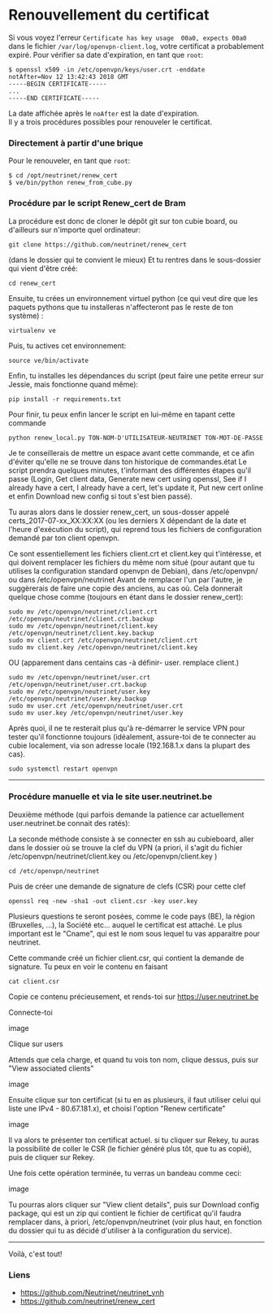 # Renouvellement du certificat

Si vous voyez l'erreur `Certificate has key usage  00a0, expects 00a0` dans le fichier `/var/log/openvpn-client.log`, votre certificat a probablement expiré.
Pour vérifier sa date d'expiration, en tant que `root`:
```
$ openssl x509 -in /etc/openvpn/keys/user.crt -enddate
notAfter=Nov 12 13:42:43 2018 GMT
-----BEGIN CERTIFICATE-----
...
-----END CERTIFICATE-----
```
La date affichée après le `noAfter` est la date d'expiration.  
Il y a trois procédures possibles pour renouveler le certificat.

### Directement à partir d'une brique

Pour le renouveler, en tant que `root`:
```
$ cd /opt/neutrinet/renew_cert
$ ve/bin/python renew_from_cube.py
```

### Procédure par le script Renew_cert de Bram 

La procédure est donc de cloner le dépôt git sur ton cubie board, ou d'ailleurs sur n'importe quel ordinateur:

```git clone https://github.com/neutrinet/renew_cert```

(dans le dossier qui te convient le mieux)
Et tu rentres dans le sous-dossier qui vient d'être créé:

```cd renew_cert```

Ensuite, tu crées un environnement virtuel python (ce qui veut dire que les paquets pythons que tu installeras n'affecteront pas le reste de ton système) :

```virtualenv ve```

Puis, tu actives cet environnement:

```source ve/bin/activate```

Enfin, tu installes les dépendances du script (peut faire une petite erreur sur Jessie, mais fonctionne quand même):

```pip install -r requirements.txt```

Pour finir, tu peux enfin lancer le script en lui-même en tapant cette commande

 ```python renew_local.py TON-NOM-D'UTILISATEUR-NEUTRINET TON-MOT-DE-PASSE```

Je te conseillerais de mettre un espace avant cette commande, et ce afin d'éviter qu'elle ne se trouve dans ton historique de commandes.état
Le script prendra quelques minutes, t'informant des différentes étapes qu'il passe (Login, Get client data, Generate new cert using openssl, See if I already have a cert, I already have a cert, let's update it, Put new cert online et enfin Download new config si tout s'est bien passé).

Tu auras alors dans le dossier renew_cert, un sous-dosser appelé certs_2017-07-xx_XX:XX:XX (ou les derniers X dépendant de la date et l'heure d'exécution du script), qui reprend tous les fichiers de configuration demandé par ton client openvpn.

Ce sont essentiellement les fichiers client.crt et client.key qui t'intéresse, et qui doivent remplacer les fichiers du même nom situé (pour autant que tu utilises la configuration standard openvpn de Debian), dans /etc/openvpn/ ou dans /etc/openvpn/neutrinet
Avant de remplacer l'un par l'autre, je suggèrerais de faire une copie des anciens, au cas où.
Cela donnerait quelque chose comme (toujours en étant dans le dossier renew_cert):

```
sudo mv /etc/openvpn/neutrinet/client.crt /etc/openvpn/neutrinet/client.crt.backup
sudo mv /etc/openvpn/neutrinet/client.key /etc/openvpn/neutrinet/client.key.backup
sudo mv client.crt /etc/openvpn/neutrinet/client.crt
sudo mv client.key /etc/openvpn/neutrinet/client.key
```

OU (apparement dans centains cas -à définir- user. remplace client.)

```
sudo mv /etc/openvpn/neutrinet/user.crt /etc/openvpn/neutrinet/user.crt.backup
sudo mv /etc/openvpn/neutrinet/user.key /etc/openvpn/neutrinet/user.key.backup
sudo mv user.crt /etc/openvpn/neutrinet/user.crt
sudo mv user.key /etc/openvpn/neutrinet/user.key
```


Après quoi, il ne te resterait plus qu'à re-démarrer le service VPN pour tester qu'il fonctionne toujours (idéalement, assure-toi de te connecter au cubie localement, via son adresse locale (192.168.1.x dans la plupart des cas).


``` sudo systemctl restart openvpn ```


----------------------------------

### Procédure manuelle et via le site user.neutrinet.be




Deuxième méthode (qui parfois demande la patience car actuellement user.neutrinet.be connait des ratés):

La seconde méthode consiste à se connecter en ssh au cubieboard, aller dans le dossier où se trouve la clef du VPN (a priori, il s'agit du fichier /etc/openvpn/neutrinet/client.key ou /etc/openvpn/client.key )

```cd /etc/openvpn/neutrinet```

Puis de créer une demande de signature de clefs (CSR) pour cette clef

```openssl req -new -sha1 -out client.csr -key user.key```

Plusieurs questions te seront posées, comme le code pays (BE), la région (Bruxelles, ...), la Société etc... auquel le certificat est attaché. Le plus important est le "Cname", qui est le nom sous lequel tu vas apparaitre pour neutrinet.

Cette commande créé un fichier client.csr, qui contient la demande de signature. Tu peux en voir le contenu en faisant

```cat client.csr```

Copie ce contenu précieusement, et rends-toi sur https://user.neutrinet.be

Connecte-toi

image

Clique sur users


Attends que cela charge, et quand tu vois ton nom, clique dessus, puis sur "View associated clients"


image



Ensuite clique sur ton certificat (si tu en as plusieurs, il faut utiliser celui qui liste une IPv4 - 80.67.181.x), et choisi l'option "Renew certificate"


image



Il va alors te présenter ton certificat actuel. si tu cliquer sur Rekey, tu auras la possibilité de coller le CSR (le fichier généré plus tôt, que tu as copié), puis de cliquer sur Rekey.

Une fois cette opération terminée, tu verras un bandeau comme ceci:

image



Tu pourras alors cliquer sur "View client details", puis sur Download config package, qui est un zip qui contient le fichier de certificat qu'il faudra remplacer dans, à priori, /etc/openvpn/neutrinet (voir plus haut, en fonction du dossier qui tu as décidé d'utiliser à la configuration du service).



-----------------


Voilà, c'est tout!

### Liens

- https://github.com/Neutrinet/neutrinet_ynh
- https://github.com/neutrinet/renew_cert

